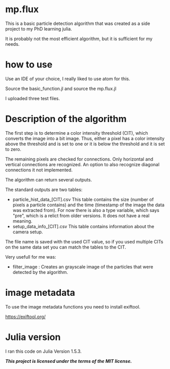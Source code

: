 # mp.flux
This is a basic particle detection algorithm that was created as a side project to my PhD learning julia.

It is probably not the most efficient algorithm, but it is sufficient for my needs.

# how to use

Use an IDE of your choice, I really liked to use atom for this.

Source the basic_function.jl and source the mp.flux.jl

I uploaded three test files.

# Description of the algorithm

The first step is to determine a color intensity threshold (CIT), which converts the image into a bit image. Thus, either a pixel has a color intensity above the threshold and is set to one or it is below the threshold and it is set to zero.

The remaining pixels are checked for connections. Only horizontal and vertical connections are recognized. An
option to also recognize diagonal connections it not implemented.

The algorithm can return several outputs.

The standard outputs are two tables:

- particle_hist_data_[CIT].csv This table contains the size (number of pixels a particle contains) and the time (timestamp of the image the data was extracted from). For now there is also a type variable, which says "pre", which is a relict from older versions. It does not have a real meaning.
- setup_data_info_[CIT].csv This table contains information about the camera setup. 

The file name is saved with the used CIT value, so if you used multiple CITs on the same data set you can match the tables to the CIT.

Very usefull for me was:

- filter_image : Creates an grayscale image of the particles that were detected by the algorithm.

# image metadata

To use the image metadata functions you need to install exiftool.

https://exiftool.org/

# Julia version

I ran this code on Julia Version 1.5.3.


***This project is licensed under the terms of the MIT license.***
